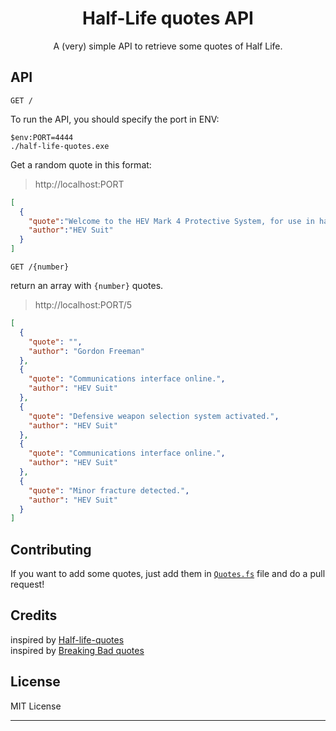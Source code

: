 <h1 align=center>Half-Life quotes API</h1>
<p align=center>A (very) simple API to retrieve some quotes of Half Life.</p>

## API

`GET /`

To run the API, you should specify the port in ENV:
```
$env:PORT=4444
./half-life-quotes.exe
```

Get a random quote in this format:
> http://localhost:PORT
```json
[
  {
    "quote":"Welcome to the HEV Mark 4 Protective System, for use in hazardous environment conditions.",
    "author":"HEV Suit"
  }
]
```


`GET /{number}`

return an array with `{number}` quotes.
> http://localhost:PORT/5
```json
[
  {
    "quote": "",
    "author": "Gordon Freeman"
  },
  {
    "quote": "Communications interface online.",
    "author": "HEV Suit"
  },
  {
    "quote": "Defensive weapon selection system activated.",
    "author": "HEV Suit"
  },
  {
    "quote": "Communications interface online.",
    "author": "HEV Suit"
  },
  {
    "quote": "Minor fracture detected.",
    "author": "HEV Suit"
  }
]
```

## Contributing
If you want to add some quotes, just add them in [`Quotes.fs`](https://github.com/Sigmw/half-life-quotes/blob/master/half-life-quotes/Quotes.fs) file and do a pull request!

## Credits
inspired by [Half-life-quotes](https://github.com/RedsonBr140/half-life-quotes)<br>
inspired by [Breaking Bad quotes](https://github.com/shevabam/breaking-bad-quotes)

## License
MIT License

---
